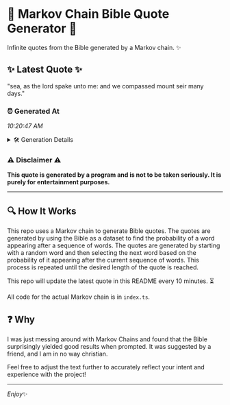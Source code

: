 # 📖 Markov Chain Bible Quote Generator 📖

Infinite quotes from the Bible generated by a Markov chain. ✨

## ✨ Latest Quote ✨
"sea, as the lord spake unto me: and we compassed mount seir many days."

### ⏰ Generated At
*10:20:47 AM*

<details>
    <summary>🛠️ Generation Details</summary>
    <p>
        <strong>🌱 Seed:</strong> sea,<br>
        <strong>🔄 Iterations:</strong> 13<br>
        <strong>📜 Context History:</strong><br>[ sea, ]: as<br>[ sea,, as ]: the<br>[ sea,, as, the ]: lord<br>[ sea,, as, the, lord ]: spake<br>[ sea,, as, the, lord, spake ]: unto<br>[ sea,, as, the, lord, spake, unto ]: me:<br>[ as, the, lord, spake, unto, me: ]: and<br>[ the, lord, spake, unto, me:, and ]: we<br>[ lord, spake, unto, me:, and, we ]: compassed<br>[ spake, unto, me:, and, we, compassed ]: mount<br>[ unto, me:, and, we, compassed, mount ]: seir<br>[ me:, and, we, compassed, mount, seir ]: many<br>[ and, we, compassed, mount, seir, many ]: days.<br>
    </p>
</details>

### ⚠️ Disclaimer ⚠️
**This quote is generated by a program and is not to be taken seriously. It is purely for entertainment purposes.**

---

## 🔍 How It Works

This repo uses a Markov chain to generate Bible quotes. The quotes are generated by using the Bible as a dataset to find the probability of a word appearing after a sequence of words. The quotes are generated by starting with a random word and then selecting the next word based on the probability of it appearing after the current sequence of words. This process is repeated until the desired length of the quote is reached.

This repo will update the latest quote in this README every 10 minutes. ⏳

All code for the actual Markov chain is in `index.ts`.

## ❓ Why

I was just messing around with Markov Chains and found that the Bible surprisingly yielded good results when prompted. 
It was suggested by a friend, and I am in no way christian.

Feel free to adjust the text further to accurately reflect your intent and experience with the project!

---

*Enjoy*✨
